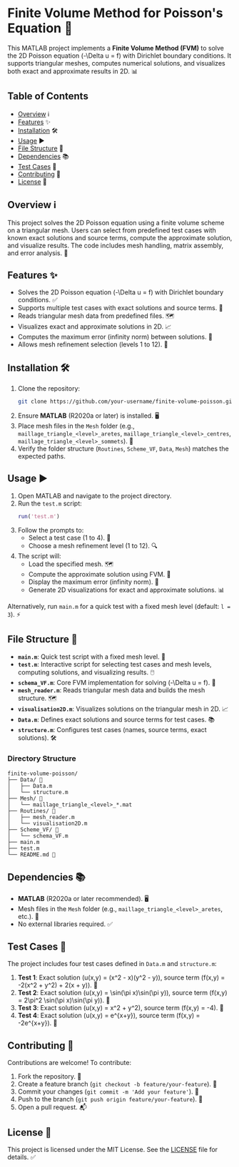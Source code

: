 # Finite Volume Method for Poisson's Equation 🚀

This MATLAB project implements a **Finite Volume Method (FVM)** to solve the 2D Poisson equation \(-\Delta u = f\) with Dirichlet boundary conditions. It supports triangular meshes, computes numerical solutions, and visualizes both exact and approximate results in 2D. 📊

## Table of Contents
- [Overview](#overview) ℹ️
- [Features](#features) ✨
- [Installation](#installation) 🛠️
- [Usage](#usage) ▶️
- [File Structure](#file-structure) 📂
- [Dependencies](#dependencies) 📚
- [Test Cases](#test-cases) 🧪
- [Contributing](#contributing) 🤝
- [License](#license) 📜

## Overview ℹ️
This project solves the 2D Poisson equation using a finite volume scheme on a triangular mesh. Users can select from predefined test cases with known exact solutions and source terms, compute the approximate solution, and visualize results. The code includes mesh handling, matrix assembly, and error analysis. 🧮

## Features ✨
- Solves the 2D Poisson equation \(-\Delta u = f\) with Dirichlet boundary conditions. ✅
- Supports multiple test cases with exact solutions and source terms. 🧪
- Reads triangular mesh data from predefined files. 🗺️
- Visualizes exact and approximate solutions in 2D. 📈
- Computes the maximum error (infinity norm) between solutions. 📏
- Allows mesh refinement selection (levels 1 to 12). 🔧

## Installation 🛠️
1. Clone the repository:
   ```bash
   git clone https://github.com/your-username/finite-volume-poisson.git
   ```
2. Ensure **MATLAB** (R2020a or later) is installed. 🖥️
3. Place mesh files in the `Mesh` folder (e.g., `maillage_triangle_<level>_aretes`, `maillage_triangle_<level>_centres`, `maillage_triangle_<level>_sommets`). 📁
4. Verify the folder structure (`Routines`, `Scheme_VF`, `Data`, `Mesh`) matches the expected paths.

## Usage ▶️
1. Open MATLAB and navigate to the project directory.
2. Run the `test.m` script:
   ```matlab
   run('test.m')
   ```
3. Follow the prompts to:
   - Select a test case (1 to 4). 🎯
   - Choose a mesh refinement level (1 to 12). 🔍
4. The script will:
   - Load the specified mesh. 🗺️
   - Compute the approximate solution using FVM. 🧮
   - Display the maximum error (infinity norm). 📏
   - Generate 2D visualizations for exact and approximate solutions. 📊

Alternatively, run `main.m` for a quick test with a fixed mesh level (default: `l = 3`). ⚡

## File Structure 📂
- **`main.m`**: Quick test script with a fixed mesh level. 🚀
- **`test.m`**: Interactive script for selecting test cases and mesh levels, computing solutions, and visualizing results. 🖱️
- **`schema_VF.m`**: Core FVM implementation for solving \(-\Delta u = f\). 🧮
- **`mesh_reader.m`**: Reads triangular mesh data and builds the mesh structure. 🗺️
- **`visualisation2D.m`**: Visualizes solutions on the triangular mesh in 2D. 📈
- **`Data.m`**: Defines exact solutions and source terms for test cases. 📚
- **`structure.m`**: Configures test cases (names, source terms, exact solutions). 🛠️

### Directory Structure
```
finite-volume-poisson/
├── Data/ 📁
│   ├── Data.m
│   └── structure.m
├── Mesh/ 📁
│   └── maillage_triangle_<level>_*.mat
├── Routines/ 📁
│   ├── mesh_reader.m
│   └── visualisation2D.m
├── Scheme_VF/ 📁
│   └── schema_VF.m
├── main.m
├── test.m
└── README.md 📜
```

## Dependencies 📚
- **MATLAB** (R2020a or later recommended). 🖥️
- Mesh files in the `Mesh` folder (e.g., `maillage_triangle_<level>_aretes`, etc.). 📁
- No external libraries required. ✅

## Test Cases 🧪
The project includes four test cases defined in `Data.m` and `structure.m`:
1. **Test 1**: Exact solution \(u(x,y) = (x^2 - x)(y^2 - y)\), source term \(f(x,y) = -2(x^2 + y^2) + 2(x + y)\). 📝
2. **Test 2**: Exact solution \(u(x,y) = \sin(\pi x)\sin(\pi y)\), source term \(f(x,y) = 2\pi^2 \sin(\pi x)\sin(\pi y)\). 📝
3. **Test 3**: Exact solution \(u(x,y) = x^2 + y^2\), source term \(f(x,y) = -4\). 📝
4. **Test 4**: Exact solution \(u(x,y) = e^{x+y}\), source term \(f(x,y) = -2e^{x+y}\). 📝

## Contributing 🤝
Contributions are welcome! To contribute:
1. Fork the repository. 🍴
2. Create a feature branch (`git checkout -b feature/your-feature`). 🌱
3. Commit your changes (`git commit -m 'Add your feature'`). 💾
4. Push to the branch (`git push origin feature/your-feature`). 🚀
5. Open a pull request. 📬

## License 📜
This project is licensed under the MIT License. See the [LICENSE](LICENSE) file for details. ✅